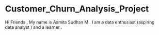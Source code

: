 # Customer_Churn_Analysis_Project
Hi Friends , My name is Asmita Sudhan M . I am a data enthusiast (aspiring data analyst ) and a learner . 
